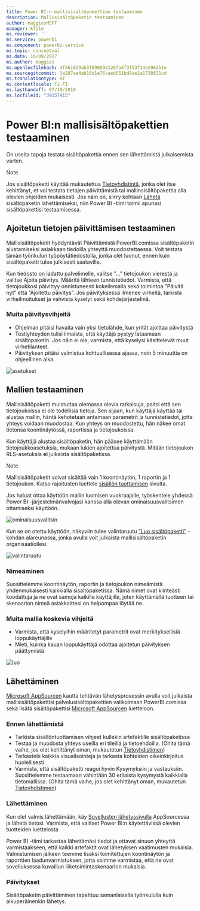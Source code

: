 ```yaml
---
title: Power BI:n mallisisältöpakettien testaaminen
description: Mallisisältöpaketin testaaminen
author: maggiesMSFT
manager: kfile
ms.reviewer: ''
ms.service: powerbi
ms.component: powerbi-service
ms.topic: conceptual
ms.date: 10/09/2017
ms.author: maggies
ms.openlocfilehash: 4f461029ab3f698992128fa4f3f53714ee962b1e
ms.sourcegitcommit: 3a287ae4ab16d1e76caed651bd8ae1a1738831cd
ms.translationtype: HT
ms.contentlocale: fi-FI
ms.lasthandoff: 07/19/2018
ms.locfileid: "39157415"
---
```

# <a name="testing-template-content-packs-for-power-bi"></a>Power BI:n mallisisältöpakettien testaaminen
On useita tapoja testata sisältöpakettia ennen sen lähettämistä julkaisemista varten.  

> [!NOTE]
> Jos sisältöpaketti käyttää mukautettua [Tietoyhdistintä](https://aka.ms/DataConnectors), jonka olet itse kehittänyt, et voi testata tietojen päivittämistä tai mallinsisältöpakettia alla olevien ohjeiden mukaisesti. Jos näin on, siirry kohtaan [Lähetä](#submission) sisältöpaketin lähettämiseksi, niin Power BI -tiimi toimii apunasi sisältöpakettisi testaamisessa.
> 
> 

## <a name="testing-scheduled-data-refresh"></a>Ajoitetun tietojen päivittämisen testaaminen
Mallisisältöpaketit hyödyntävät Päivittämistä PowerBI.comissa sisältöpaketin alustamiseksi asiakkaan tiedoilla yhteyttä muodostettaessa. Voit testata tämän työnkulun työpöytätiedostolla, jonka olet luonut, ennen kuin sisältöpaketti tulee julkisesti saataville.

Kun tiedosto on ladattu palvelimelle, valitse ”...” tietojoukon vierestä ja valitse Ajoita päivitys. Määritä lähteen tunnistetiedot. Varmista, että tietojoukkosi päivittyy onnistuneesti kokeilemalla sekä toimintoa ”Päivitä nyt” että ”Ajoitettu päivitys”. Jos päivityksessä ilmenee virheitä, tarkista virheilmoitukset ja vahvista kyselyt sekä kohdejärjestelmä.

### <a name="additional-refresh-tips"></a>Muita päivitysvihjeitä
* Ohjelman pitäisi havaita vain yksi tietolähde, kun yrität ajoittaa päivitystä  
* Testiyhteyden tulisi ilmaista, että käyttäjä pystyy lataamaan sisältöpaketin. Jos näin ei ole, varmista, että kyselysi käsittelevät muut virhetilanteet.  
* Päivityksen pitäisi valmistua kohtuullisessa ajassa, noin 5 minuuttia on ohjeellinen aika  

![asetukset](media/template-content-pack-testing/scheduledrefresh.png)

<a name="templates"></a>

## <a name="testing-templates"></a>Mallien testaaminen
Mallisisältöpaketti muistuttaa olemassa olevia ratkaisuja, paitsi että sen tietojoukoissa ei ole todellisia tietoja. Sen sijaan, kun käyttäjä käyttää tai alustaa mallin, häntä kehotetaan antamaan parametrit ja tunnistetiedot, jotta yhteys voidaan muodostaa. Kun yhteys on muodostettu, hän näkee omat tietonsa koontinäytössä, raportissa ja tietojoukoissa. 

Kun käyttäjä alustaa sisältöpaketin, hän pääsee käyttämään tietojoukkoasetuksia, mukaan lukien ajoitettua päivitystä. Mitään tietojoukon RLS-asetuksia **ei** julkaista sisältöpaketissa.  

> [!NOTE]
> Mallisisältöpaketit voivat sisältää vain 1 koontinäytön, 1 raportin ja 1 tietojoukon. Katso rajoitusten luettelo [sisällön tuottamisen](template-content-pack-authoring.md#restrictions) sivulta. 
> 
> 

Jos haluat ottaa käyttöön mallin luomisen vuokraajalle, työskentele yhdessä Power BI -järjestelmänvalvojasi kanssa alla olevan ominaisuusvalitsimen ottamiseksi käyttöön. 

![ominaisuusvalitsin](media/template-content-pack-testing/featureswitch.png)

Kun se on otettu käyttöön, näkyviin tulee valintaruutu [”Luo sisältöpaketti”](https://app.powerbi.com/groups/me/publish-content/) -kohdan alareunassa, jonka avulla voit julkaista mallisisältöpaketin organisaatiollesi. 

![valintaruutu](media/template-content-pack-testing/checkbox.png)

### <a name="naming"></a>Nimeäminen
Suosittelemme koontinäytön, raportin ja tietojoukon nimeämistä yhdenmukaisesti kaikkialla sisältöpaketissa. Nämä nimet ovat kiinteästi koodattuja ja ne ovat samoja kaikille käyttäjille, joten käyttämällä tuotteen tai skenaarion nimeä asiakkaittesi on helpompaa löytää ne.

### <a name="additional-template-tips"></a>Muita mallia koskevia vihjeitä
* Varmista, että kyselyihin määritetyt parametrit ovat merkityksellisiä loppukäyttäjille
* Mieti, kuinka kauan loppukäyttäjä odottaa ajoitetun päivityksen päättymistä

![luo](media/template-content-pack-testing/createtemplate.png)

<a name="submission"></a>

## <a name="submission"></a>Lähettäminen
[Microsoft AppSourcen](https://appsource.microsoft.com/en-us/partners/list-an-app) kautta tehtävän lähetysprosessin avulla voit julkaista mallisisältöpakettisi palvelusisältöpakettien valikoimaan PowerBI.comissa sekä lisätä sisältöpakettisi [Microsoft AppSourcen](http://appsource.microsoft.com) luetteloon.

### <a name="before-submission"></a>Ennen lähettämistä
* Tarkista sisällöntuottamisen vihjeet kullekin artefaktille sisältöpaketissa
* Testaa ja muodosta yhteys useilla eri tileillä ja tietoehdoilla. (Ohita tämä vaihe, jos olet kehittänyt oman, mukautetun [Tietoyhdistimen](https://aka.ms/DataConnectors))
* Tarkastele kaikkia visualisointeja ja tarkasta kohteiden oikeinkirjoitus huolellisesti
* Varmista, että sisältöpaketti reagoi hyvin Kysymyksiin ja vastauksiin. Suosittelemme testaamaan vähintään 30 erilaista kysymystä kaikkialla tietomallissa. (Ohita tämä vaihe, jos olet kehittänyt oman, mukautetun [Tietoyhdistimen](https://aka.ms/DataConnectors))

### <a name="submission"></a>Lähettäminen
Kun olet valmis lähettämään, käy [Sovellusten lähetyssivulla](https://appsource.microsoft.com/en-us/partners/list-an-app) AppSourcessa ja lähetä tietosi. Varmista, että valitset Power BI:n käytettävissä olevien tuotteiden luettelosta

Power BI -tiimi tarkastaa lähettämäsi tiedot ja ottavat sinuun yhteyttä varmistaakseen, että kaikki artefaktit ovat lähetyksen vaatimusten mukaisia. Valmistumisen jälkeen teemme lisäksi toimitettujen koontinäytön ja raporttien laadunvarmistuksen, jotta voimme varmistaa, että ne ovat sovelluksessa kuvaillun liiketoimintaskenaarion mukaisia.

### <a name="updates"></a>Päivitykset
Sisältöpaketin päivittäminen tapahtuu samanlaisella työnkululla kuin alkuperäinenkin lähetys. 

